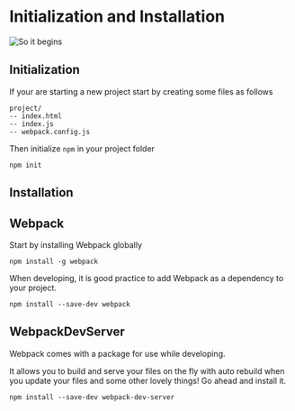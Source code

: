 # Initialization and Installation

![So it begins](http://i3.kym-cdn.com/photos/images/original/000/288/697/3fa.jpg)

## Initialization

If your are starting a new project start by creating some files as follows

```
project/
-- index.html
-- index.js
-- webpack.config.js
```

Then initialize `npm` in your project folder

```
npm init
```


## Installation

## Webpack



Start by installing Webpack globally

```
npm install -g webpack
```

When developing, it is good practice to add Webpack as a dependency to your project.

```
npm install --save-dev webpack
```

## WebpackDevServer

Webpack comes with a package for use while developing. 

It allows you to build and serve your files on the fly with auto rebuild when you update your files and some other lovely things!
Go ahead and install it.

```
npm install --save-dev webpack-dev-server
```


